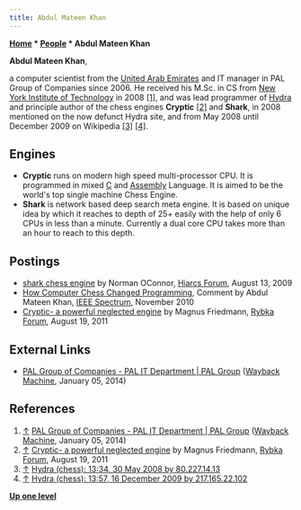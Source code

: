 ```yaml
---
title: Abdul Mateen Khan
---
```

**[Home](Home "Home") * [People](People "People") * Abdul Mateen Khan**

**Abdul Mateen Khan**,

a computer scientist from the [United Arab Emirates](https://en.wikipedia.org/wiki/United_Arab_Emirates) and IT manager in PAL Group of Companies since 2006.
He received his M.Sc. in CS from [New York Institute of Technology](https://en.wikipedia.org/wiki/New_York_Institute_of_Technology) in 2008
<a id="cite-note-1" href="#cite-ref-1">[1]</a>,
and was lead programmer of [Hydra](Hydra "Hydra") and principle author of the chess engines **Cryptic**
<a id="cite-note-2" href="#cite-ref-2">[2]</a>
and **Shark**, in 2008 mentioned on the now defunct Hydra site, and from May 2008 until December 2009 on Wikipedia
<a id="cite-note-3" href="#cite-ref-3">[3]</a> <a id="cite-note-4" href="#cite-ref-4">[4]</a>.

## Engines

- **Cryptic** runs on modern high speed multi-processor CPU. It is programmed in mixed [C](C "C") and [Assembly](Assembly "Assembly") Language. It is aimed to be the world's top single machine Chess Engine.
- **Shark** is network based deep search meta engine. It is based on unique idea by which it reaches to depth of 25+ easily with the help of only 6 CPUs in less than a minute. Currently a dual core CPU takes more than an hour to reach to this depth.

## Postings

- [shark chess engine](https://www.hiarcs.net/forums/viewtopic.php?t=2550) by Norman OConnor, [Hiarcs Forum](Computer_Chess_Forums "Computer Chess Forums"), August 13, 2009
- [How Computer Chess Changed Programming](https://spectrum.ieee.org/slideshow/computing/software/how-computer-chess-changed-programming#comment-650779876), Comment by Abdul Mateen Khan, [IEEE Spectrum](IEEE#Spectrum "IEEE"), November 2010
- [Cryptic- a powerful neglected engine](http://rybkaforum.net/cgi-bin/rybkaforum/topic_show.pl?tid=22702) by Magnus Friedmann, [Rybka Forum](Computer_Chess_Forums "Computer Chess Forums"), August 19, 2011

## External Links

- [PAL Group of Companies - PAL IT Department | PAL Group](https://web.archive.org/web/20140105205809/http://www.palgroup.com/palgroup4/index.php/component/content/article/354.html) ([Wayback Machine](https://en.wikipedia.org/wiki/Wayback_Machine), January 05, 2014)

## References

1. <a id="cite-ref-1" href="#cite-note-1">↑</a> [PAL Group of Companies - PAL IT Department | PAL Group](https://web.archive.org/web/20140105205809/http://www.palgroup.com/palgroup4/index.php/component/content/article/354.html) ([Wayback Machine](https://en.wikipedia.org/wiki/Wayback_Machine), January 05, 2014)
1. <a id="cite-ref-2" href="#cite-note-2">↑</a> [Cryptic- a powerful neglected engine](http://rybkaforum.net/cgi-bin/rybkaforum/topic_show.pl?tid=22702) by Magnus Friedmann, [Rybka Forum](Computer_Chess_Forums "Computer Chess Forums"), August 19, 2011
1. <a id="cite-ref-3" href="#cite-note-3">↑</a> [Hydra (chess): 13:34, 30 May 2008 by 80.227.14.13](https://en.wikipedia.org/w/index.php?title=Hydra_%28chess%29&oldid=215962237)
1. <a id="cite-ref-4" href="#cite-note-4">↑</a> [Hydra (chess): 13:57, 16 December 2009‎ by 217.165.22.102](https://en.wikipedia.org/w/index.php?title=Hydra_%28chess%29&oldid=332038940)

**[Up one level](People "People")**

